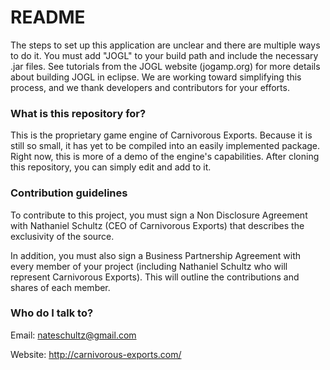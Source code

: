 # README #

The steps to set up this application are unclear and there are multiple ways to do it. You must add "JOGL" to your build path and include the necessary .jar files. See tutorials from the JOGL website (jogamp.org) for more details about building JOGL in eclipse. We are working toward simplifying this process, and we thank developers and contributors for your efforts.

### What is this repository for? ###

This is the proprietary game engine of Carnivorous Exports. Because it is still so small, it has yet to be compiled into an easily implemented package. Right now, this is more of a demo of the engine's capabilities. After cloning this repository, you can simply edit and add to it.

### Contribution guidelines ###

To contribute to this project, you must sign a Non Disclosure Agreement with Nathaniel Schultz (CEO of Carnivorous Exports) that describes the exclusivity of the source. 

In addition, you must also sign a Business Partnership Agreement with every member of your project (including Nathaniel Schultz who will represent Carnivorous Exports). This will outline the contributions and shares of each member.

### Who do I talk to? ###

Email: nateschultz@gmail.com

Website: http://carnivorous-exports.com/